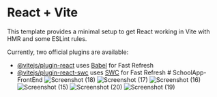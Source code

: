 # React + Vite

This template provides a minimal setup to get React working in Vite with HMR and some ESLint rules.

Currently, two official plugins are available:

- [@vitejs/plugin-react](https://github.com/vitejs/vite-plugin-react/blob/main/packages/plugin-react/README.md) uses [Babel](https://babeljs.io/) for Fast Refresh
- [@vitejs/plugin-react-swc](https://github.com/vitejs/vite-plugin-react-swc) uses [SWC](https://swc.rs/) for Fast Refresh
#   S c h o o l A p p - F r o n t E n d 
 
 
![Screenshot (18)](https://github.com/user-attachments/assets/c44694d4-140a-4e1c-9ee7-28c9c28f9189)
![Screenshot (17)](https://github.com/user-attachments/assets/01c9a726-c848-426c-b4e0-dad8b910abef)
![Screenshot (16)](https://github.com/user-attachments/assets/5bd8935d-eef2-41a3-ad8f-94f068cd0fa6)
![Screenshot (15)](https://github.com/user-attachments/assets/cf3791e0-ca1d-421d-820c-49b2548dc04d)
![Screenshot (20)](https://github.com/user-attachments/assets/62cc93c6-e210-4a7e-b207-f3028cba2bfa)
![Screenshot (19)](https://github.com/user-attachments/assets/86c4833d-b0cd-42b6-b7fe-5417079f8a8b)
